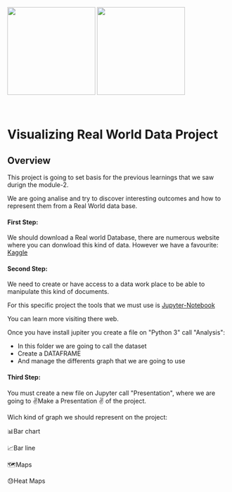 <img src="/Users/Alfon/Desktop/Ironhack/Repositorys/data-labs/module-2/visualizing-real-world-data-project/your-code/img/Data-Analytics-What-is-Data-Analytics-Edureka.png" width="200px"/>		<img src="/Users/Alfon/Desktop/Ironhack/Repositorys/data-labs/module-2/visualizing-real-world-data-project/your-code/img/ironhack.png" width="200px"/>



​		

# Visualizing Real World Data Project

## Overview

This project is going to set basis for the previous learnings that we saw durign the module-2. 

We are going analise and try to discover interesting outcomes and how to represent them from a Real World data base.

#### First Step: 

We should download a Real world Database, there are numerous website where you can donwload this kind of data. However we have  a favourite: [Kaggle](https://www.kaggle.com/)

 #### Second Step:

We need to create or have access to a data work place to be able to manipulate this kind of documents. 

For this specific project the tools that we must use is [Jupyter-Notebook](https://jupyter.org/)

You can learn more visiting there web.

Once you have install jupiter you create a file on "Python 3" call "Analysis":

 - In this folder we are going to call the dataset
 - Create a DATAFRAME
 - And manage the differents graph that we are going to use

#### Third Step:

You must create a new file on Jupyter call "Presentation", where we are going to :v:Make a Presentation :v: of the project.

Wich kind of graph we should represent on the project:

:bar_chart:Bar chart

:chart_with_upwards_trend:Bar line

:world_map:Maps

:sweat:Heat Maps





 



